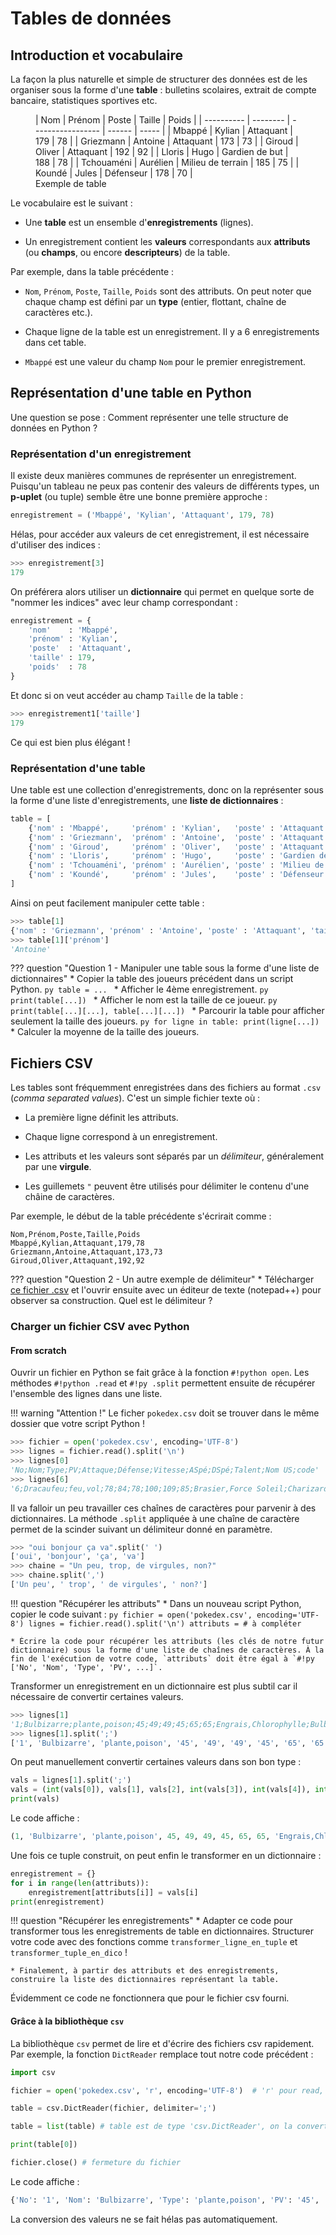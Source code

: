 # Tables de données

## Introduction et vocabulaire

La façon la plus naturelle et simple de structurer des données est de les organiser sous la forme d'une **table** : bulletins scolaires, extrait de compte bancaire, statistiques sportives etc.

<figure markdown>
| Nom        | Prénom   | Poste             | Taille | Poids |
| ---------- | -------- | ----------------- | ------ | ----- |
| Mbappé     | Kylian   | Attaquant         | 179    | 78    |
| Griezmann  | Antoine  | Attaquant         | 173    | 73    |
| Giroud     | Oliver   | Attaquant         | 192    | 92    |
| Lloris     | Hugo     | Gardien de but    | 188    | 78    |
| Tchouaméni | Aurélien | Milieu de terrain | 185    | 75    |
| Koundé     | Jules    | Défenseur         | 178    | 70    |
<figcaption style="font-style: normal">Exemple de table</figcaption>
</figure>

Le vocabulaire est le suivant :

* Une **table** est un ensemble d'**enregistrements** (lignes).

* Un enregistrement contient les **valeurs** correspondants aux **attributs** (ou **champs**, ou encore **descripteurs**) de la table.

Par exemple, dans la table précédente :

* `Nom`, `Prénom`, `Poste`, `Taille`, `Poids` sont des attributs. On peut noter que chaque champ est défini par un **type** (entier, flottant, chaîne de caractères etc.). 
  
* Chaque ligne de la table est un enregistrement. Il y a 6 enregistrements dans cet table.

* `Mbappé` est une valeur du champ `Nom` pour le premier enregistrement.

## Représentation d'une table en Python

Une question se pose : Comment représenter une telle structure de données en Python ?

### Représentation d'un enregistrement

Il existe deux manières communes de représenter un enregistrement. Puisqu'un tableau ne peux pas contenir des valeurs de différents types, un **p-uplet** (ou tuple) semble être une bonne première approche :

```py
enregistrement = ('Mbappé', 'Kylian', 'Attaquant', 179, 78)
```

Hélas, pour accéder aux valeurs de cet enregistrement, il est nécessaire d'utiliser des indices :

```py
>>> enregistrement[3]
179
```

On préférera alors utiliser un **dictionnaire** qui permet en quelque sorte de "nommer les indices" avec leur champ correspondant :

```py
enregistrement = {
    'nom'    : 'Mbappé',
    'prénom' : 'Kylian',
    'poste'  : 'Attaquant',
    'taille' : 179,
    'poids'  : 78
}
```

Et donc si on veut accéder au champ `Taille` de la table :

```py
>>> enregistrement1['taille']
179
```

Ce qui est bien plus élégant !

### Représentation d'une table

Une table est une collection d'enregistrements, donc on la représenter sous la forme d'une liste d'enregistrements, une **liste de dictionnaires** :

```py
table = [
    {'nom' : 'Mbappé',     'prénom' : 'Kylian',   'poste' : 'Attaquant',         'taille' : 179, 'poids' : 78},
    {'nom' : 'Griezmann',  'prénom' : 'Antoine',  'poste' : 'Attaquant',         'taille' : 173, 'poids' : 73},
    {'nom' : 'Giroud',     'prénom' : 'Oliver',   'poste' : 'Attaquant',         'taille' : 192, 'poids' : 92},
    {'nom' : 'Lloris',     'prénom' : 'Hugo',     'poste' : 'Gardien de but',    'taille' : 188, 'poids' : 78},
    {'nom' : 'Tchouaméni', 'prénom' : 'Aurélien', 'poste' : 'Milieu de terrain', 'taille' : 185, 'poids' : 75},
    {'nom' : 'Koundé',     'prénom' : 'Jules',    'poste' : 'Défenseur',         'taille' : 178, 'poids' : 70}
]
```

Ainsi on peut facilement manipuler cette table :

```py
>>> table[1]
{'nom' : 'Griezmann', 'prénom' : 'Antoine', 'poste' : 'Attaquant', 'taille' : 173, 'poids' : 73 }
>>> table[1]['prénom']
'Antoine'
```

??? question "Question 1 - Manipuler une table sous la forme d'une liste de dictionnaires"
    * Copier la table des joueurs précédent dans un script Python.
        ```py
        table = ...
        ```
    * Afficher le 4ème enregistrement.
        ```py
        print(table[...])
        ```
    * Afficher le nom est la taille de ce joueur.
        ```py
        print(table[...][...], table[...][...])
        ```
    * Parcourir la table pour afficher seulement la taille des joueurs.
        ```py
        for ligne in table:
            print(ligne[...])
        ```
    * Calculer la moyenne de la taille des joueurs.

## Fichiers CSV

<!-- ### Fichier texte tabulé

Comment enregistrer une table dans un fichier ? Il existe deux manières courantes. La première est de séparer les enregistrements par des **sauts à la ligne** et les valeurs par des **tabulations** dans un bête fichier texte :

```
"Mbappé"	"Kylian"	"Attaquant" 179	78
"Griezmann"	"Antoine"	"Attaquant" 173	73
"Giroud"    "Oliver"    "Attaquant" 192 92
```

On ajoute des guillemets autour des valeurs de type chaîne de caractères, car certaines d'entre elles pourraient contenir des sauts à la ligne (`\n`) ou des tabulation (`\ t`) qu'on ne voudrait pas confondre avec ceux structurant le fichier.

### Fichier CSV -->

Les tables sont fréquemment enregistrées dans des fichiers au format `.csv` (*comma separated values*). C'est un simple fichier texte où :

* La première ligne définit les attributs.

* Chaque ligne correspond à un enregistrement.

* Les attributs et les valeurs sont séparés par un *délimiteur*, généralement par une **virgule**.

* Les guillemets `"` peuvent être utilisés pour délimiter le contenu d'une châine de caractères.

Par exemple, le début de la table précédente s'écrirait comme :

```csv
Nom,Prénom,Poste,Taille,Poids
Mbappé,Kylian,Attaquant,179,78
Griezmann,Antoine,Attaquant,173,73
Giroud,Oliver,Attaquant,192,92
```

??? question "Question 2 - Un autre exemple de délimiteur"
    * Télécharger  [ce fichier .csv](./pokedex.csv) et l'ouvrir ensuite avec un éditeur de texte (notepad++) pour observer sa construction. Quel est le délimiteur ?

### Charger un fichier CSV avec Python

#### From scratch

Ouvrir un fichier en Python se fait grâce à la fonction `#!python open`. Les méthodes `#!python .read` et `#!py .split` permettent ensuite de récupérer l'ensemble des lignes dans une liste.

!!! warning "Attention !"
    Le ficher `pokedex.csv` doit se trouver dans le même dossier que votre script Python !

```py
>>> fichier = open('pokedex.csv', encoding='UTF-8')
>>> lignes = fichier.read().split('\n')
>>> lignes[0]
'No;Nom;Type;PV;Attaque;Défense;Vitesse;ASpé;DSpé;Talent;Nom US;code'
>>> lignes[6]
'6;Dracaufeu;feu,vol;78;84;78;100;109;85;Brasier,Force Soleil;Charizard;63266'
```
Il va falloir un peu travailler ces chaînes de caractères pour parvenir à des dictionnaires. La méthode `.split` appliquée à une chaîne de caractère permet de la 
scinder suivant un délimiteur donné en paramètre.

```py
>>> "oui bonjour ça va".split(' ')
['oui', 'bonjour', 'ça', 'va']
>>> chaine = "Un peu, trop, de virgules, non?"
>>> chaine.split(',')
['Un peu', ' trop', ' de virgules', ' non?']
```

!!! question "Récupérer les attributs"
    * Dans un nouveau script Python, copier le code suivant :
    ```py
    fichier = open('pokedex.csv', encoding='UTF-8')
    lignes = fichier.read().split('\n')
    attributs = # à compléter
    ```

    * Écrire la code pour récupérer les attributs (les clés de notre futur dictionnaire) sous la forme d'une liste de chaînes de caractères. À la fin de l'exécution de votre code, `attributs` doit être égal à `#!py ['No', 'Nom', 'Type', 'PV', ...]`.

Transformer un enregistrement en un dictionnaire est plus subtil car il nécessaire de convertir certaines valeurs.

```py
>>> lignes[1]
'1;Bulbizarre;plante,poison;45;49;49;45;65;65;Engrais,Chlorophylle;Bulbasaur;77140'
>>> lignes[1].split(';')
['1', 'Bulbizarre', 'plante,poison', '45', '49', '49', '45', '65', '65', 'Engrais,Chlorophylle', 'Bulbasaur', '77140']
```

On peut manuellement convertir certaines valeurs dans son bon type :

```py
vals = lignes[1].split(';')
vals = (int(vals[0]), vals[1], vals[2], int(vals[3]), int(vals[4]), int(vals[5]), int(vals[6]), int(vals[7]), int(vals[8]), vals[9], vals[10], int(vals[11]))
print(vals)
```

Le code affiche :

```py
(1, 'Bulbizarre', 'plante,poison', 45, 49, 49, 45, 65, 65, 'Engrais,Chlorophylle', 'Bulbasaur', 77140)
```

Une fois ce tuple construit, on peut enfin le transformer en un dictionnaire :

```py
enregistrement = {}
for i in range(len(attributs)):
    enregistrement[attributs[i]] = vals[i]
print(enregistrement)
```

!!! question "Récupérer les enregistrements"
    * Adapter ce code pour transformer tous les enregistrements de table en dictionnaires. Structurer votre code avec des fonctions comme `transformer_ligne_en_tuple` et `transformer_tuple_en_dico` !

    * Finalement, à partir des attributs et des enregistrements, construire la liste des dictionnaires représentant la table.

Évidemment ce code ne fonctionnera que pour le fichier csv fourni.

#### Grâce à la bibliothèque `csv`

La bibliothèque `csv` permet de lire et d'écrire des fichiers csv rapidement. Par exemple, la fonction `DictReader` remplace tout notre code précédent :

```py
import csv

fichier = open('pokedex.csv', 'r', encoding='UTF-8')  # 'r' pour read, on veut simplement lire le fichier

table = csv.DictReader(fichier, delimiter=';')

table = list(table) # table est de type 'csv.DictReader', on la convertit ici en une liste de dictionnaires

print(table[0])

fichier.close() # fermeture du fichier
```

Le code affiche :

```py
{'No': '1', 'Nom': 'Bulbizarre', 'Type': 'plante,poison', 'PV': '45', 'Attaque': '49', 'Défense': '49', 'Vitesse': '45', 'ASpé': '65', 'DSpé': '65', 'Talent': 'Engrais,Chlorophylle', 'Nom US': 'Bulbasaur', 'code': '77140'}
```

La conversion des valeurs ne se fait hélas pas automatiquement. 